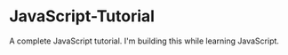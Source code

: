 # JavaScript-Tutorial

A complete JavaScript tutorial. I'm building this while learning JavaScript.
